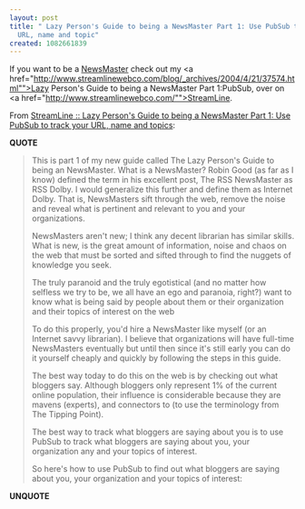 ```yaml
---
layout: post
title: " Lazy Person's Guide to being a NewsMaster Part 1: Use PubSub to track your
  URL, name and topic"
created: 1082661839
---
```

If you want to be a <a href="http://www.masternewmedia.org/2004/03/02/the_rss_newsmaster.htm">NewsMaster</a> check out my <a href="http://www.streamlinewebco.com/blog/_archives/2004/4/21/37574.html"">Lazy Person's Guide to being a NewsMaster Part 1:PubSub</a>, over on <a href="http://www.streamlinewebco.com/"">StreamLine</a>.

From <a href="http://www.streamlinewebco.com/blog/_archives/2004/4/21/37574.html">StreamLine :: Lazy Person's Guide to being a NewsMaster Part 1: Use PubSub to track your URL, name and topics</a>:
<p><strong>QUOTE</strong></p><blockquote>This is part 1 of my new guide called The Lazy Person's Guide to being an NewsMaster. What is a NewsMaster? Robin Good (as far as I know) defined the term in his excellent post, The RSS NewsMaster as RSS Dolby. I would generalize this further and define them as Internet Dolby. That is, NewsMasters sift through the web, remove the noise and reveal what is pertinent and relevant to you and your organizations.

NewsMasters aren't new; I think any decent librarian has similar skills. What is new, is the great amount of information, noise and chaos on the web that must be sorted and sifted through to find the nuggets of knowledge you seek.

The truly paranoid and the truly egotistical (and no matter how selfless we try to be, we all have an ego and paranoia, right?) want to know what is being said by people about them or their organization and their topics of interest on the web

To do this properly, you'd hire a NewsMaster like myself (or an Internet savvy librarian). I believe that organizations will have full-time NewsMasters eventually but until then since it's still early you can do it yourself cheaply and quickly by following the steps in this guide.

The best way today to do this on the web is by checking out what bloggers say. Although bloggers only represent 1% of the current online population, their influence is considerable because they are mavens (experts), and connectors to (to use the terminology from The Tipping Point).

The best way to track what bloggers are saying about you is to use PubSub to track what bloggers are saying about you, your organization any and your topics of interest.

So here's how to use PubSub to find out what bloggers are saying about you, your organization and your topics of interest:</blockquote><p><strong>UNQUOTE</strong></p>

